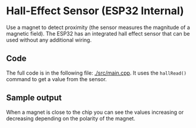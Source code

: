 # Hall-Effect Sensor (ESP32 Internal)

Use a magnet to detect proximity (the sensor measures the magnitude of a magnetic
field). The ESP32 has an integrated hall effect sensor that can be used without any additional wiring.


## Code

The full code is in the following file: [./src/main.cpp](./src/main.cpp).
It uses the `hallRead()` command to get a value from the sensor.

## Sample output

When a magnet is close to the chip you can see the values increasing or decreasing depending on the polarity of the magnet.